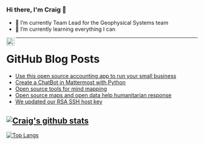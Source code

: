 ### Hi there, I'm Craig 👋

<!--
**CraigTeelFugro/CraigTeelFugro** is a ✨ _special_ ✨ repository because its `README.md` (this file) appears on your GitHub profile.

Here are some ideas to get you started:
-->

- 🔭 I’m currently Team Lead for the Geophysical Systems team
- 🌱 I’m currently learning everything I can

[<img align="left" alt="Craig Teel | LinkedIn" width="22px" src="https://cdn.jsdelivr.net/npm/simple-icons@v3/icons/linkedin.svg" />][linkedin]

---

# GitHub Blog Posts

<!-- BLOG-POST-LIST:START -->
- [Use this open source accounting app to run your small business](https://opensource.com/article/23/3/open-source-accounting-run-business)
- [Create a ChatBot in Mattermost with Python](https://opensource.com/article/23/3/chatbot-mattermost-python)
- [Open source tools for mind mapping](https://opensource.com/article/23/3/open-source-mind-mapping)
- [Open source maps and open data help humanitarian response](https://opensource.com/article/23/3/open-source-open-data-humanitarian-response)
- [We updated our RSA SSH host key](https://github.blog/2023-03-23-we-updated-our-rsa-ssh-host-key/)
<!-- BLOG-POST-LIST:END -->

## [![Craig's github stats](https://github-readme-stats.vercel.app/api?username=craigteelfugro&show_icons=true&theme=radical)](https://github.com/anuraghazra/github-readme-stats)


[linkedin]: https://linkedin.com/in/craig-teel-b8786771
[![Top Langs](https://github-readme-stats.vercel.app/api/top-langs/?username=craigteelfugro&layout=compact)](https://github.com/anuraghazra/github-readme-stats)
